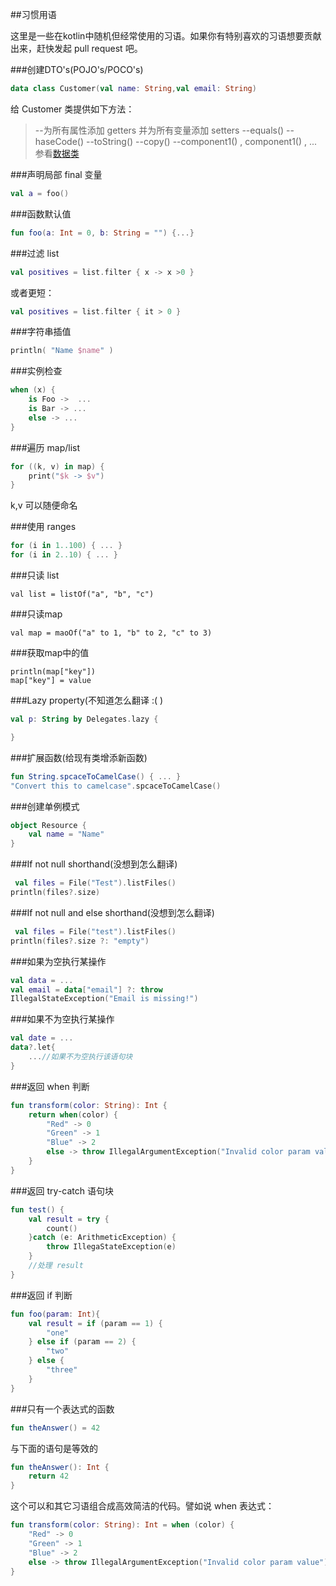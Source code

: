 ##习惯用语

这里是一些在kotlin中随机但经常使用的习语。如果你有特别喜欢的习语想要贡献出来，赶快发起 pull request 吧。

###创建DTO's(POJO's/POCO's)

```kotlin
data class Customer(val name: String,val email: String)
```

给 Customer 类提供如下方法：

>  --为所有属性添加 getters 并为所有变量添加 setters
>  --equals()
>  --haseCode()
>  --toString()
>  --copy()
>  --component1() , component1() , ... 参看[数据类](http://kotlinlang.org/docs/reference/data-classes.html)

###声明局部 final 变量

```kotlin
val a = foo()
```
###函数默认值

```kotlin
fun foo(a: Int = 0, b: String = "") {...}
```

###过滤 list

```kotlin
val positives = list.filter { x -> x >0 }

```
或者更短：

```kotlin
val positives = list.filter { it > 0 }
```

###字符串插值

```kotlin
println( "Name $name" )
```

###实例检查

```kotlin
when (x) {
	is Foo ->  ...
	is Bar -> ...
	else -> ...
}
```

###遍历 map/list
```kotlin
for ((k, v) in map) {
	print("$k -> $v")
}
```
k,v 可以随便命名

###使用 ranges
```kotlin
for (i in 1..100) { ... }
for (i in 2..10) { ... }
```

###只读 list
```kotllin
val list = listOf("a", "b", "c")
```

###只读map

```kotllin
val map = maoOf("a" to 1, "b" to 2, "c" to 3)
```

###获取map中的值

```kotllin
println(map["key"])
map["key"] = value
```

###Lazy property(不知道怎么翻译 :(  )

```kotlin
val p: String by Delegates.lazy {

}
```

###扩展函数(给现有类增添新函数)
```kotlin
fun String.spcaceToCamelCase() { ... }
"Convert this to camelcase".spcaceToCamelCase()
```

###创建单例模式
```kotlin
object Resource {
	val name = "Name"
}
```

###If not null shorthand(没想到怎么翻译)
```kotlin
 val files = File("Test").listFiles()
println(files?.size)
```

###If not null and else shorthand(没想到怎么翻译)
```kotlin
 val files = File("test").listFiles()
println(files?.size ?: "empty")
```

###如果为空执行某操作
```kotlin
val data = ...
val email = data["email"] ?: throw
IllegalStateException("Email is missing!")
```

###如果不为空执行某操作
```kotlin
val date = ...
data?.let{
	...//如果不为空执行该语句块
}
```

###返回 when 判断
```kotlin
fun transform(color: String): Int {
	return when(color) {
		"Red" -> 0
		"Green" -> 1
		"Blue" -> 2
		else -> throw IllegalArgumentException("Invalid color param value")
	}
}
```

###返回 try-catch 语句块

```kotlin
fun test() {
	val result = try {
		count()
	}catch (e: ArithmeticException) {
		throw IllegaStateException(e)
	}
	//处理 result
}
```
###返回 if 判断
```kotlin
fun foo(param: Int){
	val result = if (param == 1) {
		"one"
	} else if (param == 2) {
		"two"
	} else {
		"three"
	}
}
```

###只有一个表达式的函数
```kotlin
fun theAnswer() = 42
```
与下面的语句是等效的

```kotlin
fun theAnswer(): Int {
	return 42
}
```
这个可以和其它习语组合成高效简洁的代码。譬如说 when 表达式：

```kotlin
fun transform(color: String): Int = when (color) {
	"Red" -> 0
	"Green" -> 1
	"Blue" -> 2
	else -> throw IllegalArgumentException("Invalid color param value")
}
```